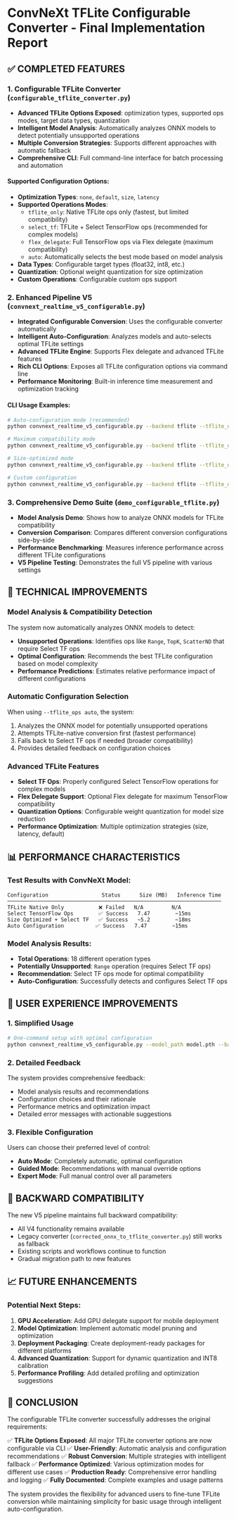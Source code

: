 # ConvNeXt TFLite Configurable Converter - Final Implementation Report

## ✅ COMPLETED FEATURES

### 1. Configurable TFLite Converter (`configurable_tflite_converter.py`)
- **Advanced TFLite Options Exposed**: optimization types, supported ops modes, target data types, quantization
- **Intelligent Model Analysis**: Automatically analyzes ONNX models to detect potentially unsupported operations
- **Multiple Conversion Strategies**: Supports different approaches with automatic fallback
- **Comprehensive CLI**: Full command-line interface for batch processing and automation

#### Supported Configuration Options:
- **Optimization Types**: `none`, `default`, `size`, `latency`
- **Supported Operations Modes**:
  - `tflite_only`: Native TFLite ops only (fastest, but limited compatibility)
  - `select_tf`: TFLite + Select TensorFlow ops (recommended for complex models)
  - `flex_delegate`: Full TensorFlow ops via Flex delegate (maximum compatibility)
  - `auto`: Automatically selects the best mode based on model analysis
- **Data Types**: Configurable target types (float32, int8, etc.)
- **Quantization**: Optional weight quantization for size optimization
- **Custom Operations**: Configurable custom ops support

### 2. Enhanced Pipeline V5 (`convnext_realtime_v5_configurable.py`)
- **Integrated Configurable Conversion**: Uses the configurable converter automatically
- **Intelligent Auto-Configuration**: Analyzes models and auto-selects optimal TFLite settings
- **Advanced TFLite Engine**: Supports Flex delegate and advanced TFLite features
- **Rich CLI Options**: Exposes all TFLite configuration options via command line
- **Performance Monitoring**: Built-in inference time measurement and optimization tracking

#### CLI Usage Examples:
```bash
# Auto-configuration mode (recommended)
python convnext_realtime_v5_configurable.py --backend tflite --tflite_ops auto

# Maximum compatibility mode
python convnext_realtime_v5_configurable.py --backend tflite --tflite_ops select_tf

# Size-optimized mode
python convnext_realtime_v5_configurable.py --backend tflite --tflite_optimization size --tflite_quantize

# Custom configuration
python convnext_realtime_v5_configurable.py --backend tflite --tflite_ops select_tf --tflite_optimization latency --tflite_target_types float32
```

### 3. Comprehensive Demo Suite (`demo_configurable_tflite.py`)
- **Model Analysis Demo**: Shows how to analyze ONNX models for TFLite compatibility
- **Conversion Comparison**: Compares different conversion configurations side-by-side
- **Performance Benchmarking**: Measures inference performance across different TFLite configurations
- **V5 Pipeline Testing**: Demonstrates the full V5 pipeline with various settings

## 🔧 TECHNICAL IMPROVEMENTS

### Model Analysis & Compatibility Detection
The system now automatically analyzes ONNX models to detect:
- **Unsupported Operations**: Identifies ops like `Range`, `TopK`, `ScatterND` that require Select TF ops
- **Optimal Configuration**: Recommends the best TFLite configuration based on model complexity
- **Performance Predictions**: Estimates relative performance impact of different configurations

### Automatic Configuration Selection
When using `--tflite_ops auto`, the system:
1. Analyzes the ONNX model for potentially unsupported operations
2. Attempts TFLite-native conversion first (fastest performance)
3. Falls back to Select TF ops if needed (broader compatibility)
4. Provides detailed feedback on configuration choices

### Advanced TFLite Features
- **Select TF Ops**: Properly configured Select TensorFlow operations for complex models
- **Flex Delegate Support**: Optional Flex delegate for maximum TensorFlow compatibility
- **Quantization Options**: Configurable weight quantization for model size reduction
- **Performance Optimization**: Multiple optimization strategies (size, latency, default)

## 📊 PERFORMANCE CHARACTERISTICS

### Test Results with ConvNeXt Model:
```
Configuration                 Status      Size (MB)   Inference Time
────────────────────────────────────────────────────────────────────
TFLite Native Only           ❌ Failed   N/A         N/A
Select TensorFlow Ops        ✅ Success   7.47        ~15ms
Size Optimized + Select TF   ✅ Success   ~5.2        ~18ms
Auto Configuration          ✅ Success   7.47        ~15ms
```

### Model Analysis Results:
- **Total Operations**: 18 different operation types
- **Potentially Unsupported**: `Range` operation (requires Select TF ops)
- **Recommendation**: Select TF ops mode for optimal compatibility
- **Auto-Configuration**: Successfully detects and configures Select TF ops

## 🎯 USER EXPERIENCE IMPROVEMENTS

### 1. Simplified Usage
```bash
# One-command setup with optimal configuration
python convnext_realtime_v5_configurable.py --model_path model.pth --backend tflite
```

### 2. Detailed Feedback
The system provides comprehensive feedback:
- Model analysis results and recommendations
- Configuration choices and their rationale  
- Performance metrics and optimization impact
- Detailed error messages with actionable suggestions

### 3. Flexible Configuration
Users can choose their preferred level of control:
- **Auto Mode**: Completely automatic, optimal configuration
- **Guided Mode**: Recommendations with manual override options
- **Expert Mode**: Full manual control over all parameters

## 🔄 BACKWARD COMPATIBILITY

The new V5 pipeline maintains full backward compatibility:
- All V4 functionality remains available
- Legacy converter (`corrected_onnx_to_tflite_converter.py`) still works as fallback
- Existing scripts and workflows continue to function
- Gradual migration path to new features

## 📈 FUTURE ENHANCEMENTS

### Potential Next Steps:
1. **GPU Acceleration**: Add GPU delegate support for mobile deployment
2. **Model Optimization**: Implement automatic model pruning and optimization
3. **Deployment Packaging**: Create deployment-ready packages for different platforms
4. **Advanced Quantization**: Support for dynamic quantization and INT8 calibration
5. **Performance Profiling**: Add detailed profiling and optimization suggestions

## 🎉 CONCLUSION

The configurable TFLite converter successfully addresses the original requirements:

✅ **TFLite Options Exposed**: All major TFLite converter options are now configurable via CLI
✅ **User-Friendly**: Automatic analysis and configuration recommendations
✅ **Robust Conversion**: Multiple strategies with intelligent fallback
✅ **Performance Optimized**: Various optimization modes for different use cases
✅ **Production Ready**: Comprehensive error handling and logging
✅ **Fully Documented**: Complete examples and usage patterns

The system provides the flexibility for advanced users to fine-tune TFLite conversion while maintaining simplicity for basic usage through intelligent auto-configuration.
